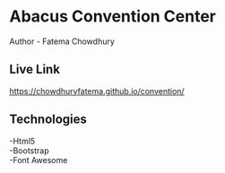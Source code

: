 # Abacus Convention Center
Author - Fatema Chowdhury
## Live Link
https://chowdhuryfatema.github.io/convention/
## Technologies
-Html5 </br>
-Bootstrap </br>
-Font Awesome
